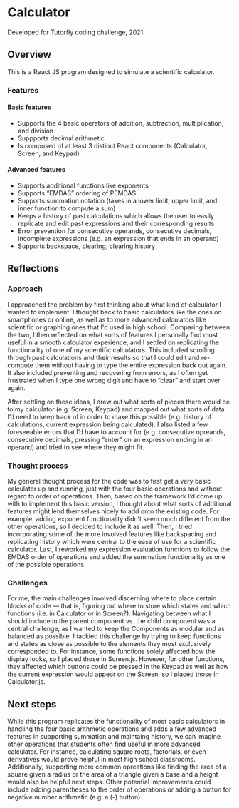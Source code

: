 # Calculator

Developed for Tutorfly coding challenge, 2021.

## Overview

This is a React JS program designed to simulate a scientific calculator.

### Features

#### Basic features

* Supports the 4 basic operators of addition, subtraction, multiplication, and division
* Suppports decimal arithmetic
* Is composed of at least 3 distinct React components (Calculator, Screen, and Keypad)

#### Advanced features

* Supports additional functions like exponents
* Supports “EMDAS” ordering of PEMDAS
* Supports summation notation (takes in a lower limit, upper limit, and inner function to compute a sum)
* Keeps a history of past calculations which allows the user to easily replicate and edit past expressions and their corresponding results
* Error prevention for consecutive operands, consecutive decimals, incomplete expressions (e.g. an expression that ends in an operand)
* Supports backspace, clearing, clearing history

## Reflections

### Approach

I approached the problem by first thinking about what kind of calculator I wanted to implement. I thought back to basic calculators like the ones on smartphones or online, as well as to more advanced calculators like scientific or graphing ones that I'd used in high school. Comparing between the two, I then reflected on what sorts of features I personally find most useful in a smooth calculator experience, and I settled on replicating the functionality of one of my scientific calculators. This included scrolling through past calculations and their results so that I could edit and re-compute them without having to type the entire expression back out again. It also included preventing and recovering from errors, as I often get frustrated when I type one wrong digit and have to “clear” and start over again. 

After settling on these ideas, I drew out what sorts of pieces there would be to my calculator (e.g. Screen, Keypad) and mapped out what sorts of data I’d need to keep track of in order to make this possible (e.g. history of calculations, current expression being calculated). I also listed a few foreseeable errors that I’d have to account for (e.g. consecutive opreands, consecutive decimals, pressing “enter” on an expression ending in an operand) and tried to see where they might fit.

### Thought process

My general thought process for the code was to first get a very basic calculator up and running, just with the four basic operations and without regard to order of operations. Then, based on the framework I’d come up with to implement this basic version, I thought about what sorts of additional features might lend themselves nicely to add onto the existing code. For example, adding exponent functionality didn’t seem much different from the other operations, so I decided to include it as well. Then, I tried incorporating some of the more involved features like backspacing and replicating history which were central to the ease of use for a scientific calculator. Last, I reworked my expression evaluation functions to follow the EMDAS order of operations and added the summation functionality as one of the possible operations.

### Challenges

For me, the main challenges involved discerning where to place certain blocks of code — that is, figuring out where to store which states and which functions (i.e. in Calculator or in Screen?). Navigating between what I should include in the parent component vs. the child component was a central challenge, as I wanted to keep the Components as modular and as balanced as possible. I tackled this challenge by trying to keep functions and states as close as possible to the elements they most exclusively corresponded to. For instance, some functions solely affected how the display looks, so I placed those in Screen.js. However, for other functions, they affected which buttons could be pressed in the Keypad as well as how the current expression would appear on the Screen, so I placed those in Calculator.js.

## Next steps

While this program replicates the functionality of most basic calculators in handling the four basic arithmetic operations and adds a few advanced features in supporting summation and maintaing history, we can imagine other operations that students often find useful in more advanced calculator. For instance, calculating square roots, factorials, or even derivatives would prove helpful in most high school classrooms.  Additionally, supporting more common opreations like finding the area of a square given a radius or the area of a triangle given a base and a height would also be helpful next steps. Other potential improvements  could include adding parentheses to the order of operations or adding a button for negative number arithmetic (e.g. a (-) button).
